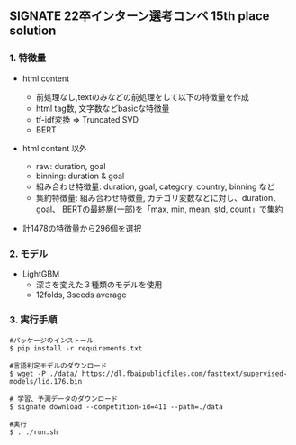 ## SIGNATE 22卒インターン選考コンペ 15th place solution
### 1. 特徴量
  - html content
    - 前処理なし,textのみなどの前処理をして以下の特徴量を作成
    - html tag数, 文字数などbasicな特徴量
    - tf-idf変換 => Truncated SVD
    - BERT
    
  - html content 以外
    - raw: duration, goal
    - binning: duration & goal
    - 組み合わせ特徴量: duration, goal, category, country, binning など
    - 集約特徴量: 組み合わせ特徴量, カテゴリ変数などに対し、duration、goal、 BERTの最終層(一部)を「max, min, mean, std, count」で集約
    
  - 計1478の特徴量から296個を選択

### 2. モデル
  - LightGBM
    - 深さを変えた３種類のモデルを使用
    - 12folds, 3seeds average

### 3. 実行手順
```
#パッケージのインストール
$ pip install -r requirements.txt

#言語判定モデルのダウンロード
$ wget -P ./data/ https://dl.fbaipublicfiles.com/fasttext/supervised-models/lid.176.bin 

# 学習、予測データのダウンロード
$ signate download --competition-id=411 --path=./data

#実行
$ . ./run.sh
```
